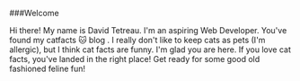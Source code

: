 ###Welcome

Hi there! My name is David Tetreau. I'm an aspiring Web Developer. You've found my catfacts :cat: blog . I really don't like to keep cats as pets (I'm allergic), but I think cat facts are funny. I'm glad you are here. If you love cat facts, you've landed in the right place! Get ready for some good old fashioned feline fun!

